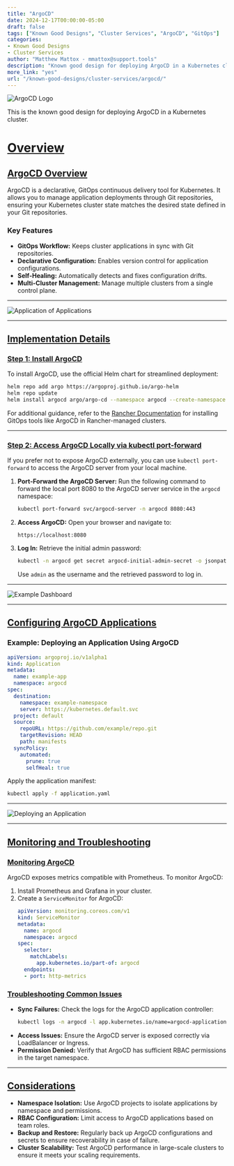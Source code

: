 ```yaml
---
title: "ArgoCD"
date: 2024-12-17T00:00:00-05:00
draft: false
tags: ["Known Good Designs", "Cluster Services", "ArgoCD", "GitOps"]
categories:
- Known Good Designs
- Cluster Services
author: "Matthew Mattox - mmattox@support.tools"
description: "Known good design for deploying ArgoCD in a Kubernetes cluster."
more_link: "yes"
url: "/known-good-designs/cluster-services/argocd/"
---
```


![ArgoCD Logo](https://cdn.support.tools/known-good-designs/cluster-services/argocd/logo.png)

This is the known good design for deploying ArgoCD in a Kubernetes cluster.

<!--more-->

# [Overview](#overview)

## [ArgoCD Overview](#argocd-overview)
ArgoCD is a declarative, GitOps continuous delivery tool for Kubernetes. It allows you to manage application deployments through Git repositories, ensuring your Kubernetes cluster state matches the desired state defined in your Git repositories.

### Key Features
- **GitOps Workflow:** Keeps cluster applications in sync with Git repositories.
- **Declarative Configuration:** Enables version control for application configurations.
- **Self-Healing:** Automatically detects and fixes configuration drifts.
- **Multi-Cluster Management:** Manage multiple clusters from a single control plane.

---

![Application of Applications](https://cdn.support.tools/known-good-designs/cluster-services/argocd/application-of-applications.webp)

---

## [Implementation Details](#implementation-details)

### [Step 1: Install ArgoCD](#step-1-install-argocd)
To install ArgoCD, use the official Helm chart for streamlined deployment:
```bash
helm repo add argo https://argoproj.github.io/argo-helm
helm repo update
helm install argocd argo/argo-cd --namespace argocd --create-namespace
```

For additional guidance, refer to the [Rancher Documentation](https://ranchermanager.docs.rancher.com/getting-started/installation-and-upgrade/install-upgrade-on-a-kubernetes-cluster#4-install-cert-manager) for installing GitOps tools like ArgoCD in Rancher-managed clusters.

---

### [Step 2: Access ArgoCD Locally via kubectl port-forward](#step-2-access-argocd-locally-via-kubectl-port-forward)

If you prefer not to expose ArgoCD externally, you can use `kubectl port-forward` to access the ArgoCD server from your local machine.

1. **Port-Forward the ArgoCD Server:**
   Run the following command to forward the local port 8080 to the ArgoCD server service in the `argocd` namespace:
   ```bash
   kubectl port-forward svc/argocd-server -n argocd 8080:443
   ```

2. **Access ArgoCD:**
   Open your browser and navigate to:
   ```
   https://localhost:8080
   ```

3. **Log In:**
   Retrieve the initial admin password:
   ```bash
   kubectl -n argocd get secret argocd-initial-admin-secret -o jsonpath="{.data.password}" | base64 --decode
   ```
   Use `admin` as the username and the retrieved password to log in.

---

![Example Dashboard](https://cdn.support.tools/known-good-designs/cluster-services/argocd/example-dashboard.png)

---

## [Configuring ArgoCD Applications](#configuring-argocd-applications)

### Example: Deploying an Application Using ArgoCD
```yaml
apiVersion: argoproj.io/v1alpha1
kind: Application
metadata:
  name: example-app
  namespace: argocd
spec:
  destination:
    namespace: example-namespace
    server: https://kubernetes.default.svc
  project: default
  source:
    repoURL: https://github.com/example/repo.git
    targetRevision: HEAD
    path: manifests
  syncPolicy:
    automated:
      prune: true
      selfHeal: true
```

Apply the application manifest:
```bash
kubectl apply -f application.yaml
```

---

![Deploying an Application](https://cdn.support.tools/known-good-designs/cluster-services/argocd/How-to-deploy-an-application-in-Kubernetes-using-Argo-CD-with-GitHub.webp)

---

## [Monitoring and Troubleshooting](#monitoring-and-troubleshooting)

### [Monitoring ArgoCD](#monitoring-argocd)
ArgoCD exposes metrics compatible with Prometheus. To monitor ArgoCD:
1. Install Prometheus and Grafana in your cluster.
2. Create a `ServiceMonitor` for ArgoCD:
   ```yaml
   apiVersion: monitoring.coreos.com/v1
   kind: ServiceMonitor
   metadata:
     name: argocd
     namespace: argocd
   spec:
     selector:
       matchLabels:
         app.kubernetes.io/part-of: argocd
     endpoints:
     - port: http-metrics
   ```

### [Troubleshooting Common Issues](#troubleshooting-common-issues)
- **Sync Failures:** Check the logs for the ArgoCD application controller:
  ```bash
  kubectl logs -n argocd -l app.kubernetes.io/name=argocd-application-controller
  ```
- **Access Issues:** Ensure the ArgoCD server is exposed correctly via LoadBalancer or Ingress.
- **Permission Denied:** Verify that ArgoCD has sufficient RBAC permissions in the target namespace.

---

## [Considerations](#considerations)
- **Namespace Isolation:** Use ArgoCD projects to isolate applications by namespace and permissions.
- **RBAC Configuration:** Limit access to ArgoCD applications based on team roles.
- **Backup and Restore:** Regularly back up ArgoCD configurations and secrets to ensure recoverability in case of failure.
- **Cluster Scalability:** Test ArgoCD performance in large-scale clusters to ensure it meets your scaling requirements.

